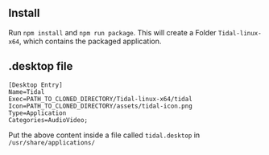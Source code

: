 ## Install

Run `npm install` and `npm run package`.
This will create a Folder `Tidal-linux-x64`, which contains the packaged application.

## .desktop file
```
[Desktop Entry]
Name=Tidal
Exec=PATH_TO_CLONED_DIRECTORY/Tidal-linux-x64/tidal
Icon=PATH_TO_CLONED_DIRECTORY/assets/tidal-icon.png
Type=Application
Categories=AudioVideo;
```
Put the above content inside a file called `tidal.desktop` in `/usr/share/applications/`
